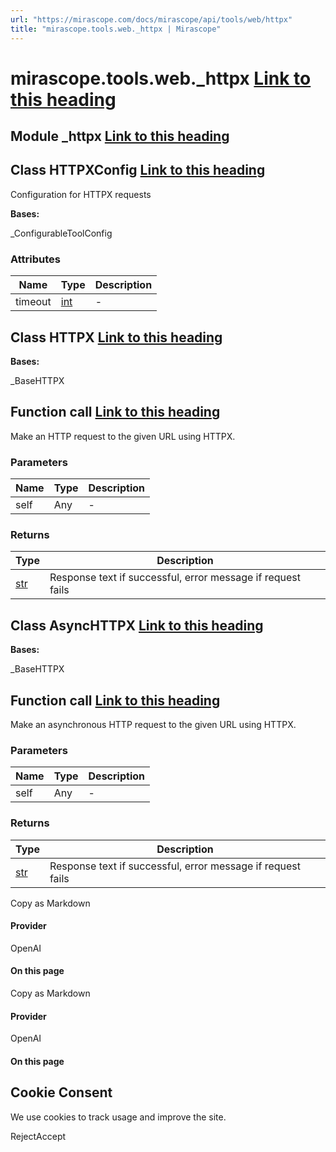 ```yaml
---
url: "https://mirascope.com/docs/mirascope/api/tools/web/httpx"
title: "mirascope.tools.web._httpx | Mirascope"
---
```


# mirascope.tools.web.\_httpx [Link to this heading](https://mirascope.com/docs/mirascope/api/tools/web/httpx\#mirascope-tools-web-httpx)

## Module \_httpx [Link to this heading](https://mirascope.com/docs/mirascope/api/tools/web/httpx\#httpx)

## Class HTTPXConfig [Link to this heading](https://mirascope.com/docs/mirascope/api/tools/web/httpx\#httpxconfig)

Configuration for HTTPX requests

**Bases:**

\_ConfigurableToolConfig

### Attributes

| Name | Type | Description |
| --- | --- | --- |
| timeout | [int](https://docs.python.org/3/library/functions.html#int) | - |

## Class HTTPX [Link to this heading](https://mirascope.com/docs/mirascope/api/tools/web/httpx\#httpx)

**Bases:**

\_BaseHTTPX

## Function call [Link to this heading](https://mirascope.com/docs/mirascope/api/tools/web/httpx\#call)

Make an HTTP request to the given URL using HTTPX.

### Parameters

| Name | Type | Description |
| --- | --- | --- |
| self | Any | - |

### Returns

| Type | Description |
| --- | --- |
| [str](https://docs.python.org/3/library/stdtypes.html#str) | Response text if successful, error message if request fails |

## Class AsyncHTTPX [Link to this heading](https://mirascope.com/docs/mirascope/api/tools/web/httpx\#asynchttpx)

**Bases:**

\_BaseHTTPX

## Function call [Link to this heading](https://mirascope.com/docs/mirascope/api/tools/web/httpx\#call)

Make an asynchronous HTTP request to the given URL using HTTPX.

### Parameters

| Name | Type | Description |
| --- | --- | --- |
| self | Any | - |

### Returns

| Type | Description |
| --- | --- |
| [str](https://docs.python.org/3/library/stdtypes.html#str) | Response text if successful, error message if request fails |

Copy as Markdown

#### Provider

OpenAI

#### On this page

Copy as Markdown

#### Provider

OpenAI

#### On this page

## Cookie Consent

We use cookies to track usage and improve the site.

RejectAccept